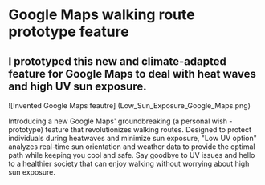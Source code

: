 # Google Maps walking route prototype feature

## I prototyped this new and climate-adapted feature for Google Maps to deal with heat waves and high UV sun exposure.


![Invented Google Maps feautre] (Low_Sun_Exposure_Google_Maps.png)

Introducing a new Google Maps' groundbreaking (a personal wish - prototype) feature that revolutionizes walking routes. Designed to protect individuals during heatwaves and minimize sun exposure, "Low UV option" analyzes real-time sun orientation and weather data to provide the optimal path while keeping you cool and safe. Say goodbye to UV issues and hello to a healthier society that can enjoy walking without worrying about high sun exposure.
